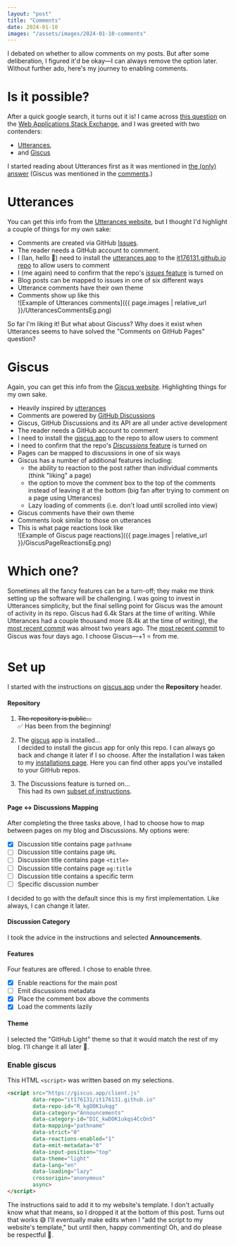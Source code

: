 ```yaml
---
layout: "post"
title: "Comments"
date: 2024-01-10
images: "/assets/images/2024-01-10-comments"
---
```


I debated on whether to allow comments on my posts.
But after some deliberation, I figured it'd be okay—I can always remove the option later.
Without further ado, here's my journey to enabling comments.

# Is it possible?
After a quick google search, it turns out it is!
I came across [this question](https://webapps.stackexchange.com/q/165528/321142) on the [Web Applications Stack Exchange](https://webapps.stackexchange.com/), and I was greeted with two contenders:
- [Utterances](https://utteranc.es/),
- and [Giscus](https://giscus.app/)

I started reading about Utterances first as it was mentioned in [the (only) answer](https://webapps.stackexchange.com/a/165529/321142)
(Giscus was mentioned in the [comments](https://webapps.stackexchange.com/questions/165528/how-to-add-comments-in-blog-posts-on-github-pages-websites#comment160794_165529).)

# Utterances
You can get this info from the [Utterances website](https://utteranc.es/), but I thought I'd highlight a couple of things for my own sake:
- Comments are created via GitHub [Issues](https://docs.github.com/en/issues/tracking-your-work-with-issues/about-issues).
- The reader needs a GitHub account to comment.
- I (Ian, hello 👋) need to install the [utterances app](https://github.com/apps/utterances) to the [it176131.github.io repo](https://github.com/it176131/it176131.github.io) to allow users to comment
- I (me again) need to confirm that the repo's [_issues_ feature](https://github.com/it176131/it176131.github.io/settings) is turned on
- Blog posts can be mapped to issues in one of six different ways
- Utterance comments have their own theme
- Comments show up like this<br>
![Example of Utterances comments]({{ page.images | relative_url }}/UtterancesCommentsEg.png)

So far I'm liking it!
But what about Giscuss?
Why does it exist when Utterances seems to have solved the "Comments on GitHub Pages" question?

# Giscus
Again, you can get this info from the [Giscus website](https://giscus.app/).
Highlighting things for my own sake.
- Heavily inspired by [utterances](https://github.com/utterance/utterances)
- Comments are powered by [GitHub Discussions](https://docs.github.com/en/discussions)
- Giscus, GitHub Discussions and its API are all under active development
- The reader needs a GitHub account to comment
- I need to install the [giscus app](https://github.com/apps/giscus) to the repo to allow users to comment
- I need to confirm that the repo's [_Discussions_ feature](https://docs.github.com/en/repositories/managing-your-repositorys-settings-and-features/enabling-features-for-your-repository/enabling-or-disabling-github-discussions-for-a-repository) is turned on
- Pages can be mapped to discussions in one of six ways
- Giscus has a number of additional features including:
  - the ability to reaction to the post rather than individual comments (think "liking" a page)
  - the option to move the comment box to the top of the comments instead of leaving it at the bottom 
  (big fan after trying to comment on a page using Utterances)
  - Lazy loading of comments (i.e. don't load until scrolled into view)
- Giscus comments have their own theme
- Comments look similar to those on utterances
- This is what page reactions look like<br>
![Example of Giscus page reactions]({{ page.images | relative_url }}/GiscusPageReactionsEg.png)

# Which one?
Sometimes all the fancy features can be a turn-off; they make me think setting up the software will be challenging.
I was going to invest in Utterances simplicity, 
but the final selling point for Giscus was the amount of activity in its repo.
Giscus had 6.4k Stars at the time of writing.
While Utterances had a couple thousand more (8.4k at the time of writing),
the [most recent commit](https://github.com/utterance/utterances/commit/9e79bdaaa48c0b83d224c58f132db317785103cd) was almost two years ago.
The [most recent commit](https://github.com/giscus/giscus/commit/6fb5f2764734a27402656cfa046b22f9ac108ae1) to Giscus was four days ago.
I choose Giscus—+1 ⭐ from me.

# Set up
I started with the instructions on [giscus.app](https://giscus.app/) under the **Repository** header.

#### Repository
1. ~~The repository is public...~~<br>
✅ Has been from the beginning!

2. The [giscus](https://github.com/apps/giscus) app is installed...<br>
I decided to install the giscus app for only this repo.
I can always go back and change it later if I so choose.
After the installation I was taken to my [installations page](https://github.com/settings/installations).
Here you can find other apps you've installed to your GitHub repos.

3. The Discussions feature is turned on...<br>
This had its own [subset of instructions](https://docs.github.com/en/repositories/managing-your-repositorys-settings-and-features/enabling-features-for-your-repository/enabling-or-disabling-github-discussions-for-a-repository).

#### Page &harr; Discussions Mapping
After completing the three tasks above, I had to choose how to map between pages on my blog and Discussions.
My options were:
- [x] Discussion title contains page `pathname`
- [ ] Discussion title contains page `URL`
- [ ] Discussion title contains page `<title>`
- [ ] Discussion title contains page `og:title`
- [ ] Discussion title contains a specific term
- [ ] Specific discussion number

I decided to go with the default since this is my first implementation.
Like always, I can change it later.

#### Discussion Category
I took the advice in the instructions and selected **Announcements**.

#### Features
Four features are offered.
I chose to enable three.
- [x] Enable reactions for the main post
- [ ] Emit discussions metadata
- [x] Place the comment box above the comments
- [x] Load the comments lazily

#### Theme
I selected the "GitHub Light" theme so that it would match the rest of my blog.
I'll change it all later 🤷.

### Enable giscus
This HTML `<script>` was written based on my selections.
<!-- {% raw %} -->
```html
<script src="https://giscus.app/client.js"
        data-repo="it176131/it176131.github.io"
        data-repo-id="R_kgDOK1ukqg"
        data-category="Announcements"
        data-category-id="DIC_kwDOK1ukqs4CcOnS"
        data-mapping="pathname"
        data-strict="0"
        data-reactions-enabled="1"
        data-emit-metadata="0"
        data-input-position="top"
        data-theme="light"
        data-lang="en"
        data-loading="lazy"
        crossorigin="anonymous"
        async>
</script>
```
<!-- {% endraw %} -->

The instructions said to add it to my website's template.
I don't actually know what that means, so I dropped it at the bottom of this post.
Turns out that works 😅
I'll eventually make edits when I "add the script to my website's template,"
but until then, happy commenting!
Oh, and do please be respectful 🙇.